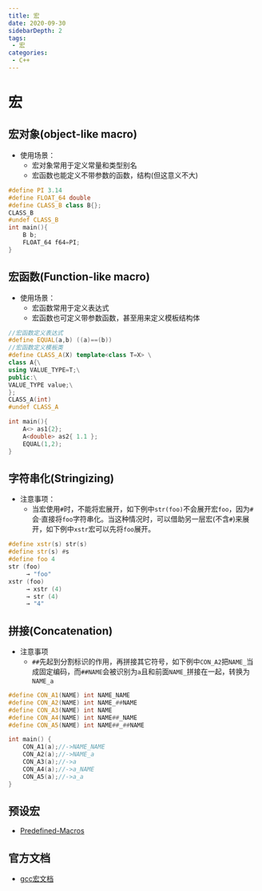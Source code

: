 ```yaml
---
title: 宏
date: 2020-09-30
sidebarDepth: 2
tags:
 - 宏
categories:
 - C++
---
```

# 宏
## 宏对象(object-like macro)
- 使用场景：
  - 宏对象常用于定义常量和类型别名
  - 宏函数也能定义不带参数的函数，结构(但这意义不大)
```c++
#define PI 3.14
#define FLOAT_64 double
#define CLASS_B class B{};
CLASS_B
#undef CLASS_B
int main(){
    B b;
    FLOAT_64 f64=PI;
}
```
## 宏函数(Function-like macro)
- 使用场景：
  - 宏函数常用于定义表达式
  - 宏函数也可定义带参数函数，甚至用来定义模板结构体
```c++
//宏函数定义表达式
#define EQUAL(a,b) ((a)==(b))
//宏函数定义模板类
#define CLASS_A(X) template<class T=X> \
class A{\
using VALUE_TYPE=T;\
public:\
VALUE_TYPE value;\
};
CLASS_A(int)
#undef CLASS_A

int main(){
    A<> as1{2};
    A<double> as2{ 1.1 };
    EQUAL(1,2);
}
```
## 字符串化(Stringizing)
- 注意事项：
  - 当宏使用`#`时，不能将宏展开，如下例中`str(foo)`不会展开宏`foo`，因为`#`会·直接将`foo`字符串化。当这种情况时，可以借助另一层宏(不含`#`)来展开，如下例中`xstr`宏可以先将`foo`展开。
```c++
#define xstr(s) str(s)
#define str(s) #s
#define foo 4
str (foo)
     → "foo"
xstr (foo)
     → xstr (4)
     → str (4)
     → "4"
```
## 拼接(Concatenation)
- 注意事项
  - `##`先起到分割标识的作用，再拼接其它符号，如下例中`CON_A2`把`NAME_`当成固定编码，而`##NAME`会被识别为`a`且和前面`NAME_`拼接在一起，转换为`NAME_a`
```c++
#define CON_A1(NAME) int NAME_NAME
#define CON_A2(NAME) int NAME_##NAME
#define CON_A3(NAME) int NAME
#define CON_A4(NAME) int NAME##_NAME
#define CON_A5(NAME) int NAME##_##NAME

int main() {
    CON_A1(a);//->NAME_NAME
    CON_A2(a);//->NAME_a
    CON_A3(a);//->a
    CON_A4(a);//->a_NAME
    CON_A5(a);//->a_a
}
```
## 预设宏
- [Predefined-Macros](https://gcc.gnu.org/onlinedocs/cpp/Predefined-Macros.html#Predefined-Macros)
## 官方文档
- [gcc宏文档](https://gcc.gnu.org/onlinedocs/cpp/Macros.html "gcc宏文档")